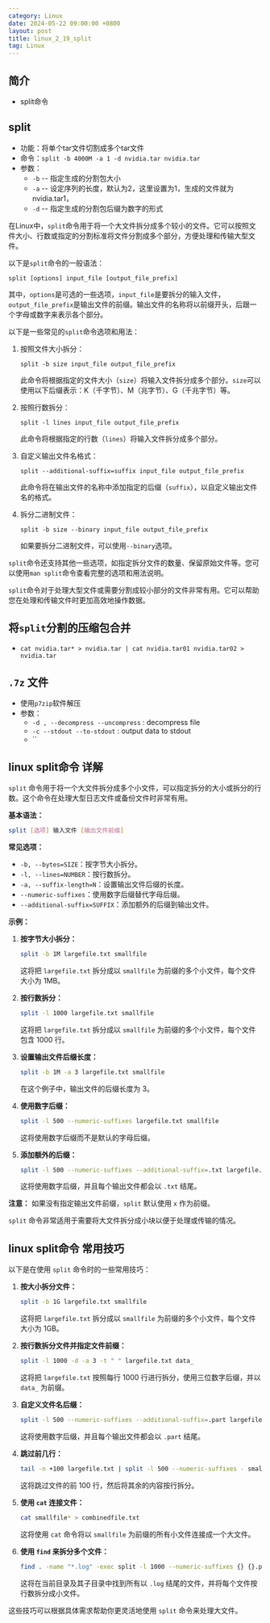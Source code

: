 ```yaml
---
category: Linux
date: 2024-05-22 09:00:00 +0800
layout: post
title: linux_2_19_split
tag: Linux
---
```

## 简介

+ split命令

## split

+ 功能：将单个tar文件切割成多个tar文件
+ 命令：`split -b 4000M -a 1 -d nvidia.tar nvidia.tar`
+ 参数：
  + `-b`  --  指定生成的分割包大小
  + `-a`  --  设定序列的长度，默认为2，这里设置为1，生成的文件就为nvidia.tar1，
  + `-d`  --  指定生成的分割包后缀为数字的形式

在Linux中，`split`命令用于将一个大文件拆分成多个较小的文件。它可以按照文件大小、行数或指定的分割标准将文件分割成多个部分，方便处理和传输大型文件。

以下是`split`命令的一般语法：

```
split [options] input_file [output_file_prefix]
```

其中，`options`是可选的一些选项，`input_file`是要拆分的输入文件，`output_file_prefix`是输出文件的前缀。输出文件的名称将以前缀开头，后跟一个字母或数字来表示各个部分。

以下是一些常见的`split`命令选项和用法：

1. 按照文件大小拆分：
   ```
   split -b size input_file output_file_prefix
   ```

   此命令将根据指定的文件大小（`size`）将输入文件拆分成多个部分。`size`可以使用以下后缀表示：K（千字节）、M（兆字节）、G（千兆字节）等。

2. 按照行数拆分：
   ```
   split -l lines input_file output_file_prefix
   ```

   此命令将根据指定的行数（`lines`）将输入文件拆分成多个部分。

3. 自定义输出文件名格式：
   ```
   split --additional-suffix=suffix input_file output_file_prefix
   ```

   此命令将在输出文件的名称中添加指定的后缀（`suffix`），以自定义输出文件名的格式。

4. 拆分二进制文件：
   ```
   split -b size --binary input_file output_file_prefix
   ```

   如果要拆分二进制文件，可以使用`--binary`选项。

`split`命令还支持其他一些选项，如指定拆分文件的数量、保留原始文件等。您可以使用`man split`命令查看完整的选项和用法说明。

`split`命令对于处理大型文件或需要分割成较小部分的文件非常有用。它可以帮助您在处理和传输文件时更加高效地操作数据。

## 将`split`分割的压缩包合并

+ `cat nvidia.tar* > nvidia.tar | cat nvidia.tar01 nvidia.tar02 > nvidia.tar`

## `.7z` 文件

+ 使用`p7zip`软件解压
+ 参数：
  + `-d , --decompress --uncompress` : decompress file
  + `-c --stdout --to-stdout` : output data to stdout
  + `` 

## linux split命令 详解

`split` 命令用于将一个大文件拆分成多个小文件，可以指定拆分的大小或拆分的行数。这个命令在处理大型日志文件或备份文件时非常有用。

**基本语法：**
```bash
split [选项] 输入文件 [输出文件前缀]
```

**常见选项：**
- `-b, --bytes=SIZE`：按字节大小拆分。
- `-l, --lines=NUMBER`：按行数拆分。
- `-a, --suffix-length=N`：设置输出文件后缀的长度。
- `--numeric-suffixes`：使用数字后缀替代字母后缀。
- `--additional-suffix=SUFFIX`：添加额外的后缀到输出文件。

**示例：**
1. **按字节大小拆分：**
   ```bash
   split -b 1M largefile.txt smallfile
   ```
   这将把 `largefile.txt` 拆分成以 `smallfile` 为前缀的多个小文件，每个文件大小为 1MB。

2. **按行数拆分：**
   ```bash
   split -l 1000 largefile.txt smallfile
   ```
   这将把 `largefile.txt` 拆分成以 `smallfile` 为前缀的多个小文件，每个文件包含 1000 行。

3. **设置输出文件后缀长度：**
   ```bash
   split -b 1M -a 3 largefile.txt smallfile
   ```
   在这个例子中，输出文件的后缀长度为 3。

4. **使用数字后缀：**
   ```bash
   split -l 500 --numeric-suffixes largefile.txt smallfile
   ```
   这将使用数字后缀而不是默认的字母后缀。

5. **添加额外的后缀：**
   ```bash
   split -l 500 --numeric-suffixes --additional-suffix=.txt largefile.txt smallfile
   ```
   这将使用数字后缀，并且每个输出文件都会以 `.txt` 结尾。

**注意：** 如果没有指定输出文件前缀，`split` 默认使用 `x` 作为前缀。

`split` 命令非常适用于需要将大文件拆分成小块以便于处理或传输的情况。

## linux split命令 常用技巧

以下是在使用 `split` 命令时的一些常用技巧：

1. **按大小拆分文件：**
   ```bash
   split -b 1G largefile.txt smallfile
   ```
   这将把 `largefile.txt` 拆分成以 `smallfile` 为前缀的多个小文件，每个文件大小为 1GB。

2. **按行数拆分文件并指定文件前缀：**
   ```bash
   split -l 1000 -d -a 3 -t " " largefile.txt data_
   ```
   这将把 `largefile.txt` 按照每行 1000 行进行拆分，使用三位数字后缀，并以 `data_` 为前缀。

3. **自定义文件名后缀：**
   ```bash
   split -l 500 --numeric-suffixes --additional-suffix=.part largefile.txt smallfile
   ```
   这将使用数字后缀，并且每个输出文件都会以 `.part` 结尾。

4. **跳过前几行：**
   ```bash
   tail -n +100 largefile.txt | split -l 500 --numeric-suffixes - smallfile
   ```
   这将跳过文件的前 100 行，然后将其余的内容按行拆分。

5. **使用 `cat` 连接文件：**
   ```bash
   cat smallfile* > combinedfile.txt
   ```
   这将使用 `cat` 命令将以 `smallfile` 为前缀的所有小文件连接成一个大文件。

6. **使用 `find` 来拆分多个文件：**
   ```bash
   find . -name "*.log" -exec split -l 1000 --numeric-suffixes {} {}.part \;
   ```
   这将在当前目录及其子目录中找到所有以 `.log` 结尾的文件，并将每个文件按行数拆分成小文件。

这些技巧可以根据具体需求帮助你更灵活地使用 `split` 命令来处理大文件。